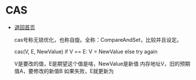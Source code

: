 # CAS

- [退回首页](../README.md)


    cas号称无锁优化，也称自旋。全称：CompareAndSet，比较并且设定。
    
    cas(V, E, NewValue)
    if V == E:
        V = NewValue
    else
        try again
        
    V是要改的值，E是期望这个值是啥，NewValue是新值
    内存地址V，旧的预期值A，要修改的新值B
    如果失败，E就更新为
    
    

